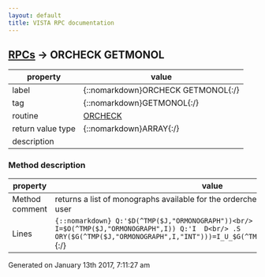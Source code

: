 ```yaml
---
layout: default
title: VISTA RPC documentation
---
```




## [RPCs](TableOfContent.md) &#8594; ORCHECK GETMONOL 

 property | value 
--- | --- 
 label | {::nomarkdown}ORCHECK GETMONOL{:/}
 tag | {::nomarkdown}GETMONOL{:/}
 routine | [ORCHECK](http://code.osehra.org/dox/Routine_ORCHECK_source.html)
 return value type | {::nomarkdown}ARRAY{:/}
 description | 


### Method description

 property | value 
 --- | --- 
 Method comment | returns a list of monographs available for the orderchecks being presented to the user
 Lines | ```{::nomarkdown} Q:'$D(^TMP($J,"ORMONOGRAPH"))<br/> N I S I=0<br/> F  S I=$O(^TMP($J,"ORMONOGRAPH",I)) Q:'I  D<br/> .S ORY($G(^TMP($J,"ORMONOGRAPH",I,"INT")))=I_U_$G(^TMP($J,"ORMONOGRAPH",I,"INT"))```{:/}




 Generated on January 13th 2017, 7:11:27 am